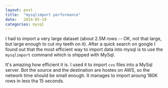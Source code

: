 ```yaml
---
layout: post
title:  "mysqlimport performance"
date:   2014-05-19
categories: mysql
---
```



I had to import a very large dataset (about 2.5M rows -- OK, not that large,
but large enough to cut my teeth on it). After a quick search on google I found
out that the most efficient way to import data into mysql is to use
the `mysqlimport` command which is shipped with MySql.

It's amazing how efficient it is. I used it to import `cvs` files into a MySql
server. Bot the source and the destination are hostes on AWS, so the network
time should be small enough. It manages to import aroung 180K rows in less tha
15 seconds.
